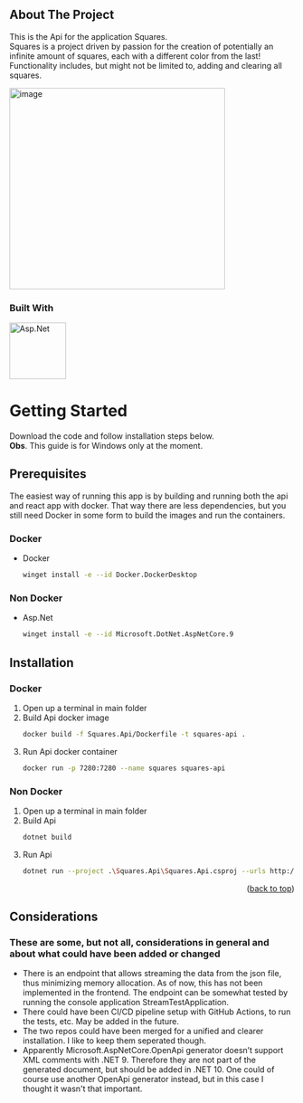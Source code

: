 <!-- ABOUT THE PROJECT -->
## About The Project

This is the Api for the application Squares.
<br>
Squares is a project driven by passion for the creation of potentially an infinite amount of squares, each with a different color from the last!
Functionality includes, but might not be limited to, adding and clearing all squares.

<img width="381" height="356" alt="image" src="https://github.com/user-attachments/assets/d1f5c9ac-e368-4e7e-a55a-47bfd088157b" />




### Built With

<a href="https://learn.microsoft.com/en-us/dotnet/core/install/windows">
  <img width="100" height="100" alt="Asp.Net" src="https://github.com/user-attachments/assets/1161ed10-b863-4e42-a2d1-c3f758e118d3" />
<a/>

# Getting Started

Download the code and follow installation steps below. 
<br>
**Obs**. This guide is for Windows only at the moment.

## Prerequisites

The easiest way of running this app is by building and running both the api and react app with docker.
That way there are less dependencies, but you still need Docker in some form to build the images and run the containers.


### Docker
* Docker 
  ```sh
  winget install -e --id Docker.DockerDesktop
  ```
### Non Docker
* Asp.Net
  ```sh
  winget install -e --id Microsoft.DotNet.AspNetCore.9
  ```

## Installation

### Docker 
1. Open up a terminal in main folder
2. Build Api docker image
   ```sh
   docker build -f Squares.Api/Dockerfile -t squares-api .
   ```
3. Run Api docker container
   ```sh
   docker run -p 7280:7280 --name squares squares-api  
   ```
### Non Docker
1. Open up a terminal in main folder
2. Build Api 
   ```sh
   dotnet build   
   ```
3. Run Api
   ```sh
   dotnet run --project .\Squares.Api\Squares.Api.csproj --urls http://localhost:7280
   ```

<p align="right">(<a href="#readme-top">back to top</a>)</p>

## Considerations
### These are some, but not all, considerations in general and about what could have been added or changed 

- There is an endpoint that allows streaming the data from the json file, thus minimizing memory allocation. As of now, this has not been implemented in the frontend.
  The endpoint can be somewhat tested by running the console application StreamTestApplication.
- There could have been CI/CD pipeline setup with GitHub Actions, to run the tests, etc. May be added in the future.
- The two repos could have been merged for a unified and clearer installation. I like to keep them seperated though.
- Apparently Microsoft.AspNetCore.OpenApi generator doesn’t support XML comments with .NET 9. Therefore they are not part of the generated document, but should be added in .NET 10.
  One could of course use another OpenApi generator instead, but in this case I thought it wasn't that important.


[Asp.net]: https://www.pngmart.com/files/23/Net-Logo-PNG-Image.png
[Asp.net-url]: https://dotnet.microsoft.com/en-us/apps/aspnet
